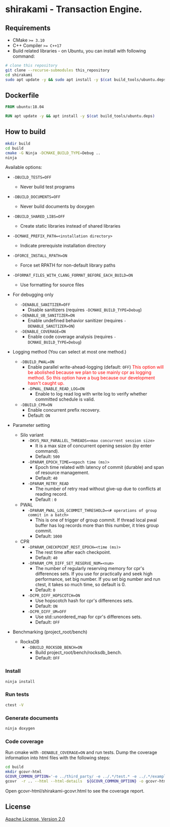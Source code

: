 # shirakami - Transaction Engine.

## Requirements

* CMake `>= 3.10`
* C++ Compiler `>= C++17`
* Build related libraries - on Ubuntu, you can install with following command:

```sh
# clone this repository
git clone --recurse-submodules this_repository
cd shirakami
sudo apt update -y && sudo apt install -y $(cat build_tools/ubuntu.deps)
```

## Dockerfile

```dockerfile
FROM ubuntu:18.04

RUN apt update -y && apt install -y $(cat build_tools/ubuntu.deps)
```

## How to build

```sh
mkdir build
cd build
cmake -G Ninja -DCMAKE_BUILD_TYPE=Debug ..
ninja
```

Available options:
* `-DBUILD_TESTS=OFF`
   * Never build test programs
* `-DBUILD_DOCUMENTS=OFF`
   * Never build documents by doxygen
* `-DBUILD_SHARED_LIBS=OFF`
   * Create static libraries instead of shared libraries
* `-DCMAKE_PREFIX_PATH=<installation directory>`
   * Indicate prerequiste installation directory
* `-DFORCE_INSTALL_RPATH=ON`
   * Force set RPATH for non-default library paths
* `-DFORMAT_FILES_WITH_CLANG_FORMAT_BEFORE_EACH_BUILD=ON`
   * Use formatting for source files
* For debugging only
  * `-DENABLE_SANITIZER=OFF`
     * Disable sanitizers (requires `-DCMAKE_BUILD_TYPE=Debug`)
  * `-DENABLE_UB_SANITIZER=ON`
     * Enable undefined behavior sanitizer (requires `-DENABLE_SANITIZER=ON`)
  * `-DENABLE_COVERAGE=ON`
     * Enable code coverage analysis (requires `-DCMAKE_BUILD_TYPE=Debug`)
* Logging method (You can select at most one method.)
  * `-DBUILD_PWAL=ON`
     * Enable parallel write-ahead-logging (default: `OFF`)
     <font color="red">This option will be abolished because we plan to use mainly cpr as logging
      method. So this option have a bug because our development hasn't caught up.</font>
      * `-DPWAL_ENABLE_READ_LOG=ON`
        * Enable to log read log with write log to verify whether committed schedule is valid.
  * `-DBUILD_CPR=ON`
     * Enable concurrent prefix recovery.
     * Default: `ON`
* Parameter setting
  * Silo variant
    * `-DKVS_MAX_PARALLEL_THREADS=<max concurrent session size>`
       * It is a max size of concurrent opening session (by enter command).
       * Default: `500`
    * `-DPARAM_EPOCH_TIME=<epoch time (ms)>`
       * Epoch time related with latency of commit (durable) and span of resource
management.
       * Default: `40`
    * `-DPARAM_RETRY_READ`
       * The number of retry read without give-up due to conflicts at reading record.
       * Default : `0`
  * PWAL
    * `-DPARAM_PWAL_LOG_GCOMMIT_THRESHOLD=<# operations of group commit in a batch>`
       * This is one of trigger of group commit.
       If thread local pwal buffer has log records more than this number, it tries group commit.
       * Default: `1000`
  * CPR
    * `-DPARAM_CHECKPOINT_REST_EPOCH=<time (ms)>`
      * The rest time after each checkpoint.
      * Default: `40`
    * `-DPARAM_CPR_DIFF_SET_RESERVE_NUM=<num>`
      * The number of regularly reserving memory for cpr's differences sets.
      If you use for practically and seek high performance, set big number.
      If you set big number and run ctest, it takes so much time, so default is 0.
      * Default: `0`
    * `-DCPR_DIFF_HOPSCOTCH=ON`
      * Use hopscotch hash for cpr's differences sets.
      * Default: `ON`
    * `-DCPR_DIFF_UM=OFF`
      * Use std::unordered_map for cpr's differences sets.
      * Default: `OFF`

* Benchmarking (project_root/bench)
  * RocksDB
    * `-DBUILD_ROCKSDB_BENCH=ON`
      * Build project_root/bench/rocksdb_bench.
      * Default: `OFF`
        
### Install 

```sh
ninja install
```

### Run tests

```sh
ctest -V
```

### Generate documents

```sh
ninja doxygen
```

### Code coverage

Run cmake with `-DENABLE_COVERAGE=ON` and run tests.
Dump the coverage information into html files with the following steps:
```sh
cd build
mkdir gcovr-html
GCOVR_COMMON_OPTION='-e ../third_party/ -e ../.*/test.* -e ../.*/examples.* -e ../.local/.*'
gcovr  -r .. --html --html-details  ${GCOVR_COMMON_OPTION} -o gcovr-html/shirakami-gcovr.html
```
Open gcovr-html/shirakami-gcovr.html to see the coverage report.

## License

[Apache License, Version 2.0](http://www.apache.org/licenses/LICENSE-2.0)
